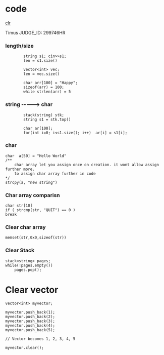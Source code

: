 # code

[clr](###clear-vector)

Timus JUDGE_ID: 299746HR

### length/size
            string s1; cin>>s1;
            len = s1.size()

            vector<int> vec;
            len = vec.size()

            char arr[100] = "Happy";
            sizeof(arr) = 100;
            while strlen(arr) = 5
            
### string -----> char
            stack(string) stk;
            string s1 = stk.top()

            char ar[100];
            for(int i=0; i<s1.size(); i++)  ar[i] = s1[i];

### char
    char  a[50] = "Hello World"           
    /** 
        char array let you assign once on creation. it wont allow assign further more.
        to assign char array further in code
    */ 
    strcpy(a, "new string")
    
### Char array comparisn
    char str[10]
    if ( strcmp(str, "QUIT") == 0 )
    break


### Clear char array
    memset(str,0x0,sizeof(str))

### Clear Stack
    stack<string> pages;
    while(!pages.empty())
        pages.pop();

# Clear vector
    vector<int> myvector; 
 
    myvector.push_back(1); 
    myvector.push_back(2); 
    myvector.push_back(3); 
    myvector.push_back(4); 
    myvector.push_back(5); 
  
    // Vector becomes 1, 2, 3, 4, 5 
  
    myvector.clear(); 
